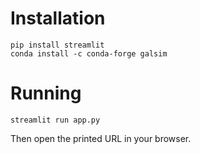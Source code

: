 # Installation

```
pip install streamlit
conda install -c conda-forge galsim
```

# Running

```
streamlit run app.py
```

Then open the printed URL in your browser.